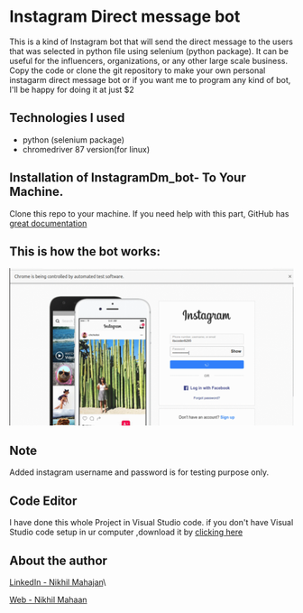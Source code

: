 # Instagram Direct message bot 

This is a kind of Instagram bot that will send the direct message to the users that was selected in python file using selenium (python package). It can be useful for the influencers, organizations, or any other large scale business. <br>
Copy the code or clone the git repository to make your own personal instagarm direct message bot or if you want me to program any kind of bot, I'll be happy for doing it at just $2

## Technologies I used

- python (selenium package)
- chromedriver 87 version(for linux)

## Installation of InstagramDm_bot- To Your Machine.

Clone this repo to your machine. If you need help with this part, GitHub has [great documentation](https://help.github.com/articles/fork-a-repo/)

## This is how the bot works:

![](nikhil_bot.gif)

## Note

Added instagram username and password is for testing purpose only.


## Code Editor 

I have done this whole Project in Visual Studio code. if you don't have Visual Studio code setup in ur computer ,download it by [clicking here](https://code.visualstudio.com/Download)

## About the author

[LinkedIn - Nikhil Mahajan](https://www.linkedin.com/in/nikhil-mahajan-92b9631a0/ "Nikhil Mahajan's LinkedIn profile")\

[Web - Nikhil Mahaan](https://nikhilmahajan.netlify.app/ "Nikhil Mahajan Portfolio")

```

```

